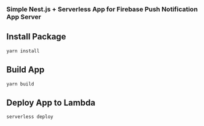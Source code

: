 ### Simple Nest.js + Serverless App for Firebase Push Notification App Server ###

## Install Package ###

`yarn install`

## Build App ##

`yarn build`

## Deploy App to Lambda ##

`serverless deploy`